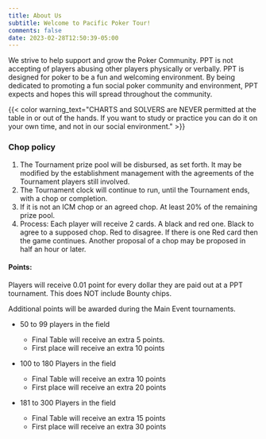 ```yaml
---
title: About Us
subtitle: Welcome to Pacific Poker Tour!
comments: false
date: 2023-02-28T12:50:39-05:00
---
```


We strive to help support and grow the Poker Community. PPT is not accepting of players abusing other players physically or verbally. PPT is designed for poker to be a fun and welcoming environment.  By being dedicated to promoting a fun social poker community and environment, PPT expects and hopes this will spread throughout the community.

{{< color warning_text="CHARTS and SOLVERS are NEVER permitted at the table in or out of the hands.  If you want to study or practice you can do it on your own time, and not in our social environment." >}}


### Chop policy
1. The Tournament prize pool will be disbursed, as set forth. It may be modified by the establishment management with the agreements of the Tournament players still involved.
2. The Tournament clock will continue to run, until the Tournament ends, with a chop or completion.
3. If it is not an ICM chop or an agreed chop. At least 20% of the remaining prize pool.
4. Process: Each player will receive 2 cards.  A black and red one. Black to agree to a supposed chop. Red to disagree.  If there is one Red card then the game continues.  Another proposal of a chop may be proposed in half an hour or later.


#### Points:
Players will receive 0.01 point for every dollar they are paid out at a PPT tournament.  This does NOT include Bounty chips.

Additional points will be awarded during the Main Event tournaments.
- 50 to 99 players in the field
  - Final Table will receive an extra 5 points.
  - First place will receive an extra 10 points

- 100 to 180 Players in the field
  - Final Table will receive an extra 10 points
  - First place will receive an extra 20 points

- 181 to 300 Players in the field
  - Final Table will receive an extra 15 points
  - First place will receive an extra 30 points



